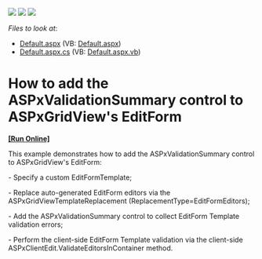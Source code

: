 <!-- default badges list -->
![](https://img.shields.io/endpoint?url=https://codecentral.devexpress.com/api/v1/VersionRange/128537681/15.1.3%2B)
[![](https://img.shields.io/badge/Open_in_DevExpress_Support_Center-FF7200?style=flat-square&logo=DevExpress&logoColor=white)](https://supportcenter.devexpress.com/ticket/details/E3982)
[![](https://img.shields.io/badge/📖_How_to_use_DevExpress_Examples-e9f6fc?style=flat-square)](https://docs.devexpress.com/GeneralInformation/403183)
<!-- default badges end -->
<!-- default file list -->
*Files to look at*:

* [Default.aspx](./CS/WebSite/Default.aspx) (VB: [Default.aspx](./VB/WebSite/Default.aspx))
* [Default.aspx.cs](./CS/WebSite/Default.aspx.cs) (VB: [Default.aspx.vb](./VB/WebSite/Default.aspx.vb))
<!-- default file list end -->
# How to add the ASPxValidationSummary control to ASPxGridView's EditForm 
<!-- run online -->
**[[Run Online]](https://codecentral.devexpress.com/e3982/)**
<!-- run online end -->


<p>This example demonstrates how to add the ASPxValidationSummary control to ASPxGridView's EditForm:</p><p>- Specify a custom EditFormTemplate;</p><p>- Replace auto-generated EditForm editors via the ASPxGridViewTemplateReplacement (ReplacementType=EditFormEditors);</p><p>- Add the ASPxValidationSummary control to collect EditForm Template validation errors;</p><p>- Perform the client-side EditForm Template validation via the client-side ASPxClientEdit.ValidateEditorsInContainer method.</p>

<br/>


